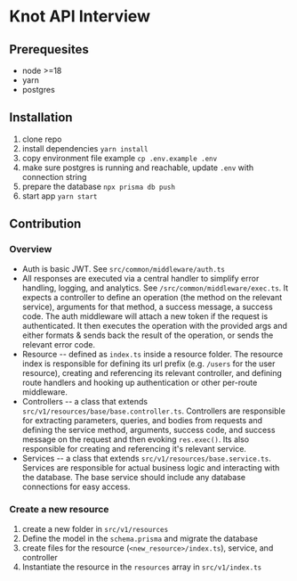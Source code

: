# Knot API Interview

## Prerequesites

* node >=18
* yarn
* postgres

## Installation

1. clone repo
2. install dependencies `yarn install`
3. copy environment file example `cp .env.example .env`
4. make sure postgres is running and reachable, update `.env` with connection string
4. prepare the database `npx prisma db push`
5. start app `yarn start`

## Contribution

### Overview

* Auth is basic JWT. See `src/common/middleware/auth.ts`
* All responses are executed via a central handler to simplify error handling, logging, and analytics. See `/src/common/middleware/exec.ts`. It expects a controller to define an operation (the method on the relevant service), arguments for that method, a success message, a success code. The auth middleware will attach a new token if the request is authenticated. It then executes the operation with the provided args and either formats & sends back the result of the operation, or sends the relevant error code.
* Resource -- defined as `index.ts` inside a resource folder. The resource index is responsible for defining its url prefix (e.g. `/users` for the user resource), creating and referencing its relevant controller, and defining route handlers and hooking up authentication or other per-route middleware.
* Controllers -- a class that extends `src/v1/resources/base/base.controller.ts`. Controllers are responsible for extracting parameters, queries, and bodies from requests and defining the service method, arguments, success code, and success message on the request and then evoking `res.exec()`. Its also responsible for creating and referencing it's relevant service.
* Services -- a class that extends `src/v1/resources/base.service.ts`. Services are responsible for actual business logic and interacting with the database. The base service should include any database connections for easy access.

### Create a new resource

1. create a new folder in `src/v1/resources`
2. Define the model in the `schema.prisma` and migrate the database
3. create files for the resource (`<new_resource>/index.ts`), service, and controller
4. Instantiate the resource in the `resources` array in `src/v1/index.ts`
